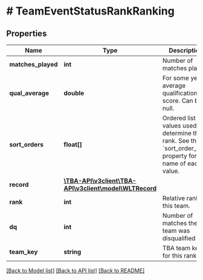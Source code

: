# # TeamEventStatusRankRanking

## Properties

Name | Type | Description | Notes
------------ | ------------- | ------------- | -------------
**matches_played** | **int** | Number of matches played. | [optional] 
**qual_average** | **double** | For some years, average qualification score. Can be null. | [optional] 
**sort_orders** | **float[]** | Ordered list of values used to determine the rank. See the &#x60;sort_order_info&#x60; property for the name of each value. | [optional] 
**record** | [**\TBA-API\v3client\TBA-API\v3client\model\WLTRecord**](WLTRecord.md) |  | [optional] 
**rank** | **int** | Relative rank of this team. | [optional] 
**dq** | **int** | Number of matches the team was disqualified for. | [optional] 
**team_key** | **string** | TBA team key for this rank. | [optional] 

[[Back to Model list]](../../README.md#documentation-for-models) [[Back to API list]](../../README.md#documentation-for-api-endpoints) [[Back to README]](../../README.md)


